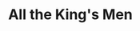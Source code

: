 ---
title: All the King's Men
year: 1964
opening_date: 1964-04-17
closing_date: 1964-04-25
layout: productions
image:
image_caption:
image_credit:
playbill:
category:
Theatre: Theatre Jacksonville
Venue: Little Theatre
cast:
  Professor: Budd T. Porter
  Tiny Duffy: Marshall Grauer
  William Larsen: Randy Rushing
  Tom Stark: Thomas Keating
  Man: Charles Bartling
  Jack Burden: Jerry Allen
  Anne Stanton: Olivia Rusinek
  Lucy Stark: Mardie Kelly
  Dr. Adam Stanton: Roger Pugh
  Judge Irwin: Raymond Winstead
  Sugar Boy: Tim McManus
  Sadie Burke: Terry McIntyre
  Willie Stark: Harold Bergman
  Mother of Jack Burden: Rosalie Bergman
  Slade: Ernest Goldsmith
  Frey: Charles Bartling
  Crowd: 
    - Bambi Bowen
    - Annette Grauer
    - Carolyn Lieder
    - John Skye
    - Ernest Goldsmith
crew:
  Director: George Ballis
  Technical Director: Chase Ambler
  Set Designer: Russell Hicken
  Stage Manager: Leni Bessett
  Lighting: 
    - Chase Ambler
    - Peggy Miller
  Sound: 
    - Madge Bruner
    - Roger Smith
  Costumes: Frank Ridge
  Properties: 
    - Carolyn Lieder
    - Gladys Dale
    - Esther Barnes
    - Helen Cochran
    - Eula Walters
    - Beverly Fink
    - Ruth Glezen
    - Mary Holland
    - Del Kantor
    - Ed Poole
  Make-up: 
    - Ellen Black
    - Marshall Grauer
    - Mardie Kelly
  Set Crew: 
    - Ernie Cornelius
    - Galdys M. Dale
    - Peggy Miller
    - Ed Poole
    - Connie Ambler
    - Tim McManus
    - Ernest Goldsmith
    - Jill Bergman
    - John Skye
external_links:
---